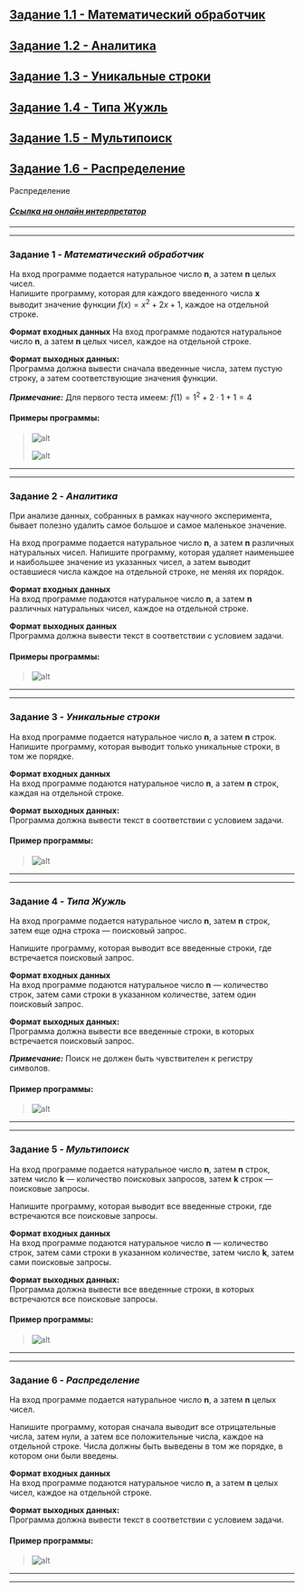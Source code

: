 ## [Задание 1.1 - Математический обработчик](#task_1)
## [Задание 1.2 - Аналитика](#task_2)
## [Задание 1.3 - Уникальные строки](#task_3)
## [Задание 1.4 - Типа Жужль](#task_4)
## [Задание 1.5 - Мультипоиск](#task_5)
## [Задание 1.6 - Распределение](#task_6)
Распределение

#### [_Ссылка на онлайн интерпретатор_](https://www.online-python.com/)
_________________________________________
_________________________________________

### Задание 1 - _Математический обработчик_ <a name="task_1"></a>
На вход программе подается натуральное число **n**, 
а затем **n** целых чисел.  
Напишите программу, которая для каждого введенного числа **x** выводит значение 
функции $f(x) = x^2 + 2x + 1$, каждое на отдельной строке.

**Формат входных данных**
На вход программе подаются натуральное число **n**, а затем **n** целых чисел, каждое на отдельной строке.

**Формат выходных данных:**  
Программа должна вывести сначала введенные числа, затем пустую строку, а затем соответствующие значения функции.

**_Примечание:_** Для первого теста имеем: $f(1) = 1^2 + 2 ⋅ 1 + 1 = 4$

#### Примеры программы:
> ![alt](images/task_1_1a.png)
> 
> ![alt](images/task_1_1b.png)

_________________________________________
_________________________________________
### Задание 2 - _Аналитика_<a name="task_2"></a>
При анализе данных, собранных в рамках научного эксперимента, 
бывает полезно удалить самое большое и самое маленькое значение.

На вход программе подается натуральное число **n**, а затем **n** различных 
натуральных чисел. 
Напишите программу, которая удаляет наименьшее и наибольшее значение из 
указанных чисел, а затем выводит оставшиеся числа каждое на отдельной строке, 
не меняя их порядок.


**Формат входных данных**  
На вход программе подаются натуральное число **n**, 
а затем **n** различных натуральных чисел, каждое на отдельной строке.

**Формат выходных данных**  
Программа должна вывести текст в соответствии с условием задачи.

#### Примеры программы:
> ![alt](images/task_1_2a.png)

_________________________________________
_________________________________________
### Задание 3 - _Уникальные строки_<a name="task_3"></a>
На вход программе подается натуральное число **n**, а затем **n** строк.  
Напишите программу, которая выводит только уникальные строки, 
в том же порядке.

**Формат входных данных**  
На вход программе подаются натуральное число **n**, а затем **n** строк, 
каждая на отдельной строке.

**Формат выходных данных:**  
Программа должна вывести текст в соответствии с условием задачи.

#### Пример программы:
> ![alt](images/task_1_3a.png)

_________________________________________
_________________________________________
### Задание 4 - _Типа Жужль_<a name="task_4"></a>
На вход программе подается натуральное число **n**, 
затем **n** строк, затем еще одна строка — поисковый запрос. 

Напишите программу, которая выводит все введенные строки, где встречается 
поисковый запрос.

**Формат входных данных**  
На вход программе подаются натуральное число **n** — количество строк, 
затем сами строки в указанном количестве, затем один поисковый запрос.

**Формат выходных данных:**  
Программа должна вывести все введенные строки, в которых встречается поисковый запрос.

**_Примечание:_** Поиск не должен быть чувствителен к регистру символов.

#### Пример программы:
> ![alt](images/task_1_4a.png)


_________________________________________
_________________________________________
### Задание 5 - _Мультипоиск_<a name="task_5"></a>
На вход программе подается натуральное число **n**, 
затем **n** строк, затем число **k** — количество поисковых запросов, 
затем **k** строк — поисковые запросы. 

Напишите программу, которая выводит все введенные строки, где встречаются все поисковые запросы.

**Формат входных данных**  
На вход программе подаются натуральное число **n** — количество строк, 
затем сами строки в указанном количестве, затем число **k**, затем сами поисковые запросы.

**Формат выходных данных:**  
Программа должна вывести все введенные строки, в которых встречаются все поисковые запросы.

#### Пример программы:
> ![alt](images/task_1_5a.png)

_________________________________________
_________________________________________
### Задание 6 - _Распределение_<a name="task_6"></a>
На вход программе подается натуральное число **n**, а затем **n** целых чисел.  

Напишите программу, которая сначала выводит все отрицательные числа, затем нули,
а затем все положительные числа, каждое на отдельной строке. 
Числа должны быть выведены в том же порядке, в котором они были введены.

**Формат входных данных**  
На вход программе подаются натуральное число **n**, 
а затем **n** целых чисел, каждое на отдельной строке.

**Формат выходных данных:**  
Программа должна вывести текст в соответствии с условием задачи.

#### Пример программы:
> ![alt](images/task_1_6a.png)

_________________________________________
_________________________________________
